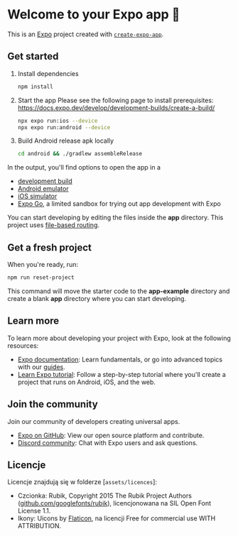 # Welcome to your Expo app 👋

This is an [Expo](https://expo.dev) project created with [`create-expo-app`](https://www.npmjs.com/package/create-expo-app).

## Get started

1. Install dependencies

   ```bash
   npm install
   ```

2. Start the app
   Please see the following page to install prerequisites: https://docs.expo.dev/develop/development-builds/create-a-build/

   ```bash
   npx expo run:ios --device
   npx expo run:android --device
   ```

3. Build Android release apk locally

   ```bash
   cd android && ./gradlew assembleRelease
   ```

In the output, you'll find options to open the app in a

- [development build](https://docs.expo.dev/develop/development-builds/introduction/)
- [Android emulator](https://docs.expo.dev/workflow/android-studio-emulator/)
- [iOS simulator](https://docs.expo.dev/workflow/ios-simulator/)
- [Expo Go](https://expo.dev/go), a limited sandbox for trying out app development with Expo

You can start developing by editing the files inside the **app** directory. This project uses [file-based routing](https://docs.expo.dev/router/introduction).

## Get a fresh project

When you're ready, run:

```bash
npm run reset-project
```

This command will move the starter code to the **app-example** directory and create a blank **app** directory where you can start developing.

## Learn more

To learn more about developing your project with Expo, look at the following resources:

- [Expo documentation](https://docs.expo.dev/): Learn fundamentals, or go into advanced topics with our [guides](https://docs.expo.dev/guides).
- [Learn Expo tutorial](https://docs.expo.dev/tutorial/introduction/): Follow a step-by-step tutorial where you'll create a project that runs on Android, iOS, and the web.

## Join the community

Join our community of developers creating universal apps.

- [Expo on GitHub](https://github.com/expo/expo): View our open source platform and contribute.
- [Discord community](https://chat.expo.dev): Chat with Expo users and ask questions.

## Licencje
 Licencje znajdują się w folderze [`assets/licences`]:
- Czcionka: Rubik, Copyright 2015 The Rubik Project Authors ([github.com/googlefonts/rubik](https://github.com/googlefonts/rubik)), licencjonowana na SIL Open Font License 1.1.
- Ikony: Uicons by [Flaticon](https://www.flaticon.com/uicons), na licencji Free for commercial use WITH ATTRIBUTION.